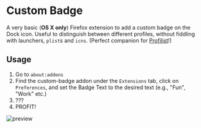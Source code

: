 Custom Badge
============

A very basic (**OS X only**) Firefox extension to add a custom badge on the Dock icon. 
Useful to distinguish between different profiles, without fiddling with launchers, `plist`s and `icns`. (Perfect companion for [Profilist](https://addons.mozilla.org/en-US/firefox/addon/profilist/)!)

Usage
-----

1. Go to `about:addons` 
2. Find the custom-badge addon under the `Extensions` tab,
   click on `Preferences`, and set the Badge Text to the
   desired text (e.g., "Fun", "Work" etc.)
3. ???
4. PROFIT!

![preview](http://imgur.com/CMfevmQ.png)
